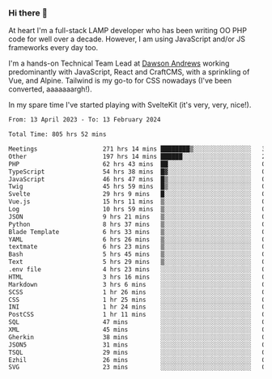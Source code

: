 ### Hi there 👋

<!--
**JamesNock/JamesNock** is a ✨ _special_ ✨ repository because its `README.md` (this file) appears on your GitHub profile.

Here are some ideas to get you started:

- 🔭 I’m currently working on ...
- 🌱 I’m currently learning ...
- 👯 I’m looking to collaborate on ...
- 🤔 I’m looking for help with ...
- 💬 Ask me about ...
- 📫 How to reach me: ...
- 😄 Pronouns: ...
- ⚡ Fun fact: ...
-->
At heart I'm a full-stack LAMP developer who has been writing OO PHP code for well over a decade. However, I am using JavaScript and/or JS frameworks every day too.

I'm a hands-on Technical Team Lead at [Dawson Andrews](https://www.dawsonandrews.com/) working predominantly with JavaScript, React and CraftCMS, with a sprinkling of Vue, and Alpine. Tailwind is my go-to for CSS nowadays (I've been converted, aaaaaaargh!).

In my spare time I've started playing with SvelteKit (it's very, very, nice!).

<!--START_SECTION:waka-->

```txt
From: 13 April 2023 - To: 13 February 2024

Total Time: 805 hrs 52 mins

Meetings                  271 hrs 14 mins ████████▒░░░░░░░░░░░░░░░░   33.67 %
Other                     197 hrs 14 mins ██████░░░░░░░░░░░░░░░░░░░   24.48 %
PHP                       62 hrs 43 mins  ██░░░░░░░░░░░░░░░░░░░░░░░   07.79 %
TypeScript                54 hrs 38 mins  █▓░░░░░░░░░░░░░░░░░░░░░░░   06.78 %
JavaScript                46 hrs 47 mins  █▒░░░░░░░░░░░░░░░░░░░░░░░   05.81 %
Twig                      45 hrs 59 mins  █▒░░░░░░░░░░░░░░░░░░░░░░░   05.71 %
Svelte                    29 hrs 9 mins   █░░░░░░░░░░░░░░░░░░░░░░░░   03.62 %
Vue.js                    15 hrs 11 mins  ▒░░░░░░░░░░░░░░░░░░░░░░░░   01.89 %
Log                       10 hrs 59 mins  ▒░░░░░░░░░░░░░░░░░░░░░░░░   01.37 %
JSON                      9 hrs 21 mins   ▒░░░░░░░░░░░░░░░░░░░░░░░░   01.16 %
Python                    8 hrs 37 mins   ▒░░░░░░░░░░░░░░░░░░░░░░░░   01.07 %
Blade Template            6 hrs 33 mins   ▒░░░░░░░░░░░░░░░░░░░░░░░░   00.81 %
YAML                      6 hrs 26 mins   ▒░░░░░░░░░░░░░░░░░░░░░░░░   00.80 %
textmate                  6 hrs 23 mins   ▒░░░░░░░░░░░░░░░░░░░░░░░░   00.79 %
Bash                      5 hrs 45 mins   ▒░░░░░░░░░░░░░░░░░░░░░░░░   00.71 %
Text                      5 hrs 29 mins   ▒░░░░░░░░░░░░░░░░░░░░░░░░   00.68 %
.env file                 4 hrs 23 mins   ░░░░░░░░░░░░░░░░░░░░░░░░░   00.55 %
HTML                      3 hrs 16 mins   ░░░░░░░░░░░░░░░░░░░░░░░░░   00.41 %
Markdown                  3 hrs 6 mins    ░░░░░░░░░░░░░░░░░░░░░░░░░   00.39 %
SCSS                      1 hr 26 mins    ░░░░░░░░░░░░░░░░░░░░░░░░░   00.18 %
CSS                       1 hr 25 mins    ░░░░░░░░░░░░░░░░░░░░░░░░░   00.18 %
INI                       1 hr 24 mins    ░░░░░░░░░░░░░░░░░░░░░░░░░   00.17 %
PostCSS                   1 hr 11 mins    ░░░░░░░░░░░░░░░░░░░░░░░░░   00.15 %
SQL                       47 mins         ░░░░░░░░░░░░░░░░░░░░░░░░░   00.10 %
XML                       45 mins         ░░░░░░░░░░░░░░░░░░░░░░░░░   00.09 %
Gherkin                   38 mins         ░░░░░░░░░░░░░░░░░░░░░░░░░   00.08 %
JSON5                     31 mins         ░░░░░░░░░░░░░░░░░░░░░░░░░   00.06 %
TSQL                      29 mins         ░░░░░░░░░░░░░░░░░░░░░░░░░   00.06 %
Ezhil                     26 mins         ░░░░░░░░░░░░░░░░░░░░░░░░░   00.05 %
SVG                       23 mins         ░░░░░░░░░░░░░░░░░░░░░░░░░   00.05 %
```

<!--END_SECTION:waka-->
